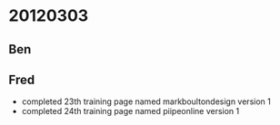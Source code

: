 # 20120303

## Ben



## Fred
- completed 23th training page named markboultondesign version 1
- completed 24th training page named piipeonline version 1